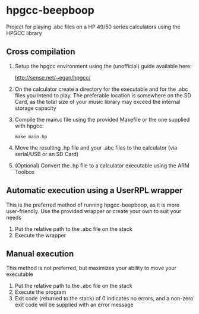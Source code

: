 # hpgcc-beepboop
Project for playing .abc files on a HP 49/50 series calculators using the HPGCC library

## Cross compilation
1. Setup the hpgcc environment using the (unofficial) guide available here: 
   
    http://sense.net/~egan/hpgcc/
2. On the calculator create a directory for the executable and for the .abc files you intend to play. The preferable location is somewhere on the SD Card, as the total size of your music library may exceed the internal storage capacity
3. Compile the main.c file using the provided Makefile or the one supplied with hpgcc:
   
    `make main.hp`
4. Move the resulting .hp file and your .abc files to the calculator (via serial/USB or an SD Card)
5. (Optional) Convert the .hp file to a calculator executable using the ARM Toolbox

## Automatic execution using a UserRPL wrapper
This is the preferred method of running hpgcc-beepboop, as it is more user-friendly. Use the provided wrapper or create your own to suit your needs
1. Put the relative path to the .abc file on the stack
2. Execute the wrapper

## Manual execution
This method is not preferred, but maximizes your ability to move your executable
1. Put the relative path to the .abc file on the stack
2. Execute the program
3. Exit code (returned to the stack) of 0 indicates no errors, and a non-zero exit code will be supplied with an error message
